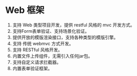 # Web 框架

01. 支持 Web 类型项目开发，提供 restful 风格的 mvc 开发方式。
02. 支持Form表单验证、支持场景化验证。
03. 提供开放的模版渲染接口，支持各种类型的模版引擎。
04. 支持 传统 webmvc 方式开发。
05. 支持 RESTful 风格开发。
06. 内置文件上传组件，无需引入任何jar包。
07. 支持自定义请求拦截器。
08. 内置表单验证框架。